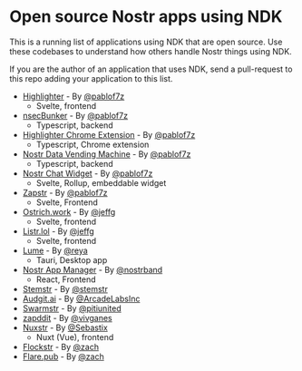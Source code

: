 # Open source Nostr apps using NDK

This is a running list of applications using NDK that are open source. Use these codebases to understand
how others handle Nostr things using NDK.

If you are the author of an application that uses NDK, send a pull-request to this repo adding your application
to this list.

-   [Highlighter](https://github.com/kind-0/highlighter) - By [@pablof7z](https://njump.me/npub1l2vyh47mk2p0qlsku7hg0vn29faehy9hy34ygaclpn66ukqp3afqutajft)
    -   Svelte, frontend
-   [nsecBunker](https://github.com/kind-0/nsecbunkerd) - By [@pablof7z](https://njump.me/npub1l2vyh47mk2p0qlsku7hg0vn29faehy9hy34ygaclpn66ukqp3afqutajft)
    -   Typescript, backend
-   [Highlighter Chrome Extension](https://github.com/pablof7z/highlighter-chrome-extension/) - By [@pablof7z](https://njump.me/npub1l2vyh47mk2p0qlsku7hg0vn29faehy9hy34ygaclpn66ukqp3afqutajft)
    -   Typescript, Chrome extension
-   [Nostr Data Vending Machine](https://github.com/pablof7z/nostr-data-vending-machine) - By [@pablof7z](https://njump.me/npub1l2vyh47mk2p0qlsku7hg0vn29faehy9hy34ygaclpn66ukqp3afqutajft)
    -   Typescript, backend
-   [Nostr Chat Widget](https://github.com/pablof7z/nostr-chat-widget) - By [@pablof7z](https://njump.me/npub1l2vyh47mk2p0qlsku7hg0vn29faehy9hy34ygaclpn66ukqp3afqutajft)
    -   Svelte, Rollup, embeddable widget
-   [Zapstr](https://github.com/pablof7z/nostr-chat-widget) - By [@pablof7z](https://njump.me/npub1l2vyh47mk2p0qlsku7hg0vn29faehy9hy34ygaclpn66ukqp3afqutajft)
    -   Svelte, Frontend
-   [Ostrich.work](https://github.com/erskingardner/ostrich.work) - By [@jeffg](https://njump.me/npub1zuuajd7u3sx8xu92yav9jwxpr839cs0kc3q6t56vd5u9q033xmhsk6c2uc)
    -   Svelte, frontend
-   [Listr.lol](https://github.com/erskingardner/listr) - By [@jeffg](https://njump.me/npub1zuuajd7u3sx8xu92yav9jwxpr839cs0kc3q6t56vd5u9q033xmhsk6c2uc)
    -   Svelte, frontend
-   [Lume](https://github.com/luminous-devs/lume) - By [@reya](https://njump.me/npub1zfss807aer0j26mwp2la0ume0jqde3823rmu97ra6sgyyg956e0s6xw445)
    -   Tauri, Desktop app
-   [Nostr App Manager](https://github.com/nostrband/nostr-app-manager) - By [@nostrband](https://njump.me/npub1wc4rc9wxl2gfzxl384g0cw3f79nrms0sfdpe02y7aasy7c3we4sqd0qywr)
    -   React, Frontend
-   [Stemstr](https://github.com/stemstr/Client) - By [@stemstr](https://njump.me/npub1stemstrls4f5plqeqkeq43gtjhtycuqd9w25v5r5z5ygaq2n2sjsd6mul5)
-   [Audgit.ai](https://github.com/ArcadeLabsInc/audgit.ai) - By [@ArcadeLabsInc](https://njump.me/npub1tlv67m7xvlyplzexuynmfpguvyet0sjffce3y8vu0suuyuwgzauqjk7fdm)
-   [Swarmstr](https://github.com/ptrio42/swarmstr.com) - By [@pitiunited](https://njump.me/npub178umpxtdflcm7a08nexvs4mu384kx0ngg9w8ltm5eut6q7lcp0vq05qrg4)
-   [zapddit](https://github.com/vivganes/zapddit) - By [@vivganes](https://njump.me/npub1ltx67888tz7lqnxlrg06x234vjnq349tcfyp52r0lstclp548mcqnuz40t)
-   [Nuxstr](https://github.com/Sebastix/nuxstr) - By [@Sebastix](https://njump.me/sebastian@sebastix.dev)
    -   Nuxt (Vue), frontend
-   [Flockstr](https://github.com/zmeyer44/flockstr) - By [@zach](https://njump.me/npub1zach44xjpc4yyhx6pgse2cj2pf98838kja03dv2e8ly8lfr094vqvm5dy5)
-   [Flare.pub](https://github.com/zmeyer44/flare) - By [@zach](https://njump.me/npub1zach44xjpc4yyhx6pgse2cj2pf98838kja03dv2e8ly8lfr094vqvm5dy5)
